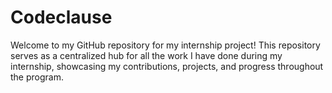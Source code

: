 # Codeclause
Welcome to my GitHub repository for my internship project! This repository serves as a centralized hub for all the work I have done during my internship, showcasing my contributions, projects, and progress throughout the program.  
